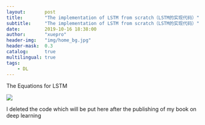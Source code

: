 ```yaml
---
layout:       post
title:        "The implementation of LSTM from scratch（LSTM的实现代码）"
subtitle:     "The implementation of LSTM from scratch（LSTM的实现代码）"
date:         2019-10-16 18:38:00
author:       "xuepro"
header-img:   "img/home_bg.jpg"
header-mask:  0.3
catalog:      true
multilingual: true
tags:
    - DL
---
```


The Equations for LSTM 

[](https://weibo.com/u/6762417916?refer_flag=1005055010_&is_all=1)

![](http://hwdong-net.github.io/img3/lstm.png)

I deleted the code which will be put here after the publishing of my book on deep learning
